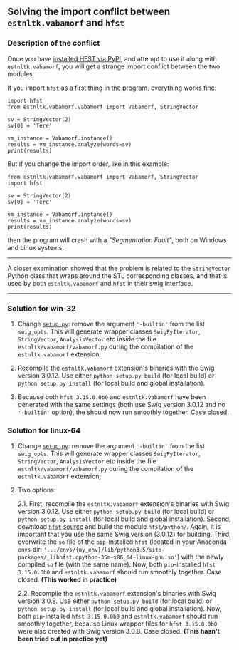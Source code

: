 ## Solving the import conflict between `estnltk.vabamorf` and `hfst`

### Description of the conflict

Once you have [installed HFST via PyPI](https://pypi.org/project/hfst/#installation-via-pypi), and attempt to use it along with `estnltk.vabamorf`, you will get a strange import conflict between the two modules.

If you import `hfst` as a first thing in the program, everything works fine:

	import hfst
    from estnltk.vabamorf.vabamorf import Vabamorf, StringVector
    
    sv = StringVector(2)
    sv[0] = 'Tere'

    vm_instance = Vabamorf.instance()
    results = vm_instance.analyze(words=sv)
	print(results)

But if you change the import order, like in this example:

    from estnltk.vabamorf.vabamorf import Vabamorf, StringVector
	import hfst
    
    sv = StringVector(2)
    sv[0] = 'Tere'

    vm_instance = Vabamorf.instance()
    results = vm_instance.analyze(words=sv)
	print(results)

then the program will crash with a _"Segmentation Fault"_, both on Windows and Linux systems.

---

A closer examination showed that the problem is related to the `StringVector` Python class that wraps around the STL corresponding classes, and that is used by both `estnltk.vabamorf` and `hfst` in their swig interface.

---

### Solution for win-32

1. Change [`setup.py`](https://github.com/estnltk/estnltk/blob/version_1.6/setup.py#L33): remove the argument `'-builtin'` from the list `swig_opts`. This will generate wrapper classes `SwigPyIterator`, `StringVector`, `AnalysisVector` etc inside the file `estnltk/vabamorf/vabamorf.py` during the compilation of the `estnltk.vabamorf` extension;

2. Recompile the `estnltk.vabamorf` extension's binaries with the Swig version 3.0.12. Use either `python setup.py build` (for local build) or `python setup.py install` (for local build and global installation). 

3. Because both `hfst 3.15.0.0b0` and `estnltk.vabamorf` have been generated with the same settings (both use Swig version 3.0.12 and no `'-builtin'` option), the should now run smoothly together. Case closed.

### Solution for linux-64

1. Change [`setup.py`](https://github.com/estnltk/estnltk/blob/version_1.6/setup.py#L33): remove the argument `'-builtin'` from the list `swig_opts`. This will generate wrapper classes `SwigPyIterator`, `StringVector`, `AnalysisVector` etc inside the file `estnltk/vabamorf/vabamorf.py` during the compilation of the `estnltk.vabamorf` extension;

2. Two options:
    
    2.1. First, recompile the `estnltk.vabamorf` extension's binaries with Swig version 3.0.12. Use either `python setup.py build` (for local build) or `python setup.py install` (for local build and global installation). Second, download [`hfst` source](https://github.com/hfst/hfst) and build the module `hfst/python/`. Again, it is important that you use the same Swig version (3.0.12) for building. Third, overwrite the `so` file of the `pip`-installed `hfst` (located in your Anaconda `envs` dir: `'.../envs/{my_env}/lib/python3.5/site-packages/_libhfst.cpython-35m-x86_64-linux-gnu.so'`) with the newly compiled `so` file (with the same name). Now, both  `pip`-installed `hfst 3.15.0.0b0` and `estnltk.vabamorf` should run smoothly together. Case closed. **(This worked in practice)**

	2.2. Recompile the `estnltk.vabamorf` extension's binaries with Swig version 3.0.8. Use either `python setup.py build` (for local build) or `python setup.py install` (for local build and global installation). Now, both  `pip`-installed `hfst 3.15.0.0b0` and `estnltk.vabamorf` should run smoothly together, because Linux wrapper files for `hfst 3.15.0.0b0` were also created with Swig version 3.0.8. Case closed. **(This hasn't been tried out in practice yet)**